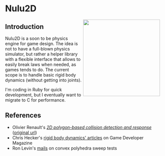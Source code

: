 # Nulu2D

<img src="https://raw.githubusercontent.com/eyesmd/nulu2d/master/readme/wip.jpg" width="250" height="250" align="right">

## Introduction

Nulu2D is a soon to be physics engine for game design. The idea is not to have a full-blown physics simulator, but rather a helper library with a flexible interface that allows to easily break laws when needed, as games tends to do. The current scope is to handle basic rigid body dynamics (without getting into joints).

I'm coding in Ruby for quick development, but I eventually want to migrate to C for performance.

## References

* Olivier Renault's [*2D polygon-based collision detection and response*](https://htmlpreview.github.io/?https://github.com/eyesmd/nulu2d/blob/master/refs/2D%20polygon-based%20collision%20detection%20and%20response.htm) ([original url](http://elancev.name/oliver/2D%20polygon.htm))
* Chris Hecker's [rigid body dynamics' articles](http://chrishecker.com/Rigid_Body_Dynamics) on Game Developer Magazine
* Ron Levin's [mails](http://realtimecollisiondetection.net/files/levine_swept_sat.txt) on convex polyhedra sweep tests
